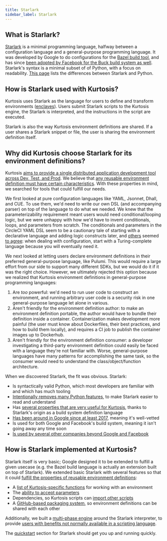 ```yaml
---
title: Starlark
sidebar_label: Starlark
---
```


What is Starlark?
-----------------
[Starlark](https://github.com/bazelbuild/starlark) is a minimal programming language, halfway between a configuration language and a general-purpose programming language. It was developed by Google to do configurations for the [Bazel build tool](https://bazel.build/rules/language), and has since [been adopted by Facebook for the Buck build system as well](https://github.com/facebookexperimental/starlark-rust). Starlark's syntax is a minimal subset of of Python, with a focus on readability. [This page][starlark-differences-with-python] lists the differences between Starlark and Python.

How is Starlark used with Kurtosis?
-----------------------------------
Kurtosis uses Starlark as the language for users to define and transform environments ([enclaves][enclaves]). Users submit Starlark scripts to the Kurtosis engine, the Starlark is interpreted, and the instructions in the script are executed.

Starlark is also the way Kurtosis environment definitions are shared. If a user shares a Starlark snippet or file, the user is sharing the environment definition itself.

Why did Kurtosis choose Starlark for its environment definitions?
-----------------------------------------------------------------
Kurtosis [aims to provide a single distributed application development tool across Dev, Test, and Prod][what-is-kurtosis]. We believe that [any reusable environment definition must have certain characteristics][reusable-environment-definitions]. With these properties in mind, we searched for tools that could fulfill our needs.

We first looked at pure configuration languages like YAML, Jsonnet, Dhall, and CUE. To use them, we'd need to write our own DSL (and accompanying parser) on top of the language to do what we needed. We knew that the parameterizability requirement meant users would need conditional/looping logic, but we were unhappy with how we'd have to invent conditionals, loops, and parameters from scratch. The conditionals and parameters in the CircleCI YAML DSL seem to be a cautionary tale of starting with a declarative language and adding logic constructs later, and [others](https://github.com/tektoncd/experimental/issues/185#issuecomment-535338943) seemed [to agree](https://solutionspace.blog/2021/12/04/every-simple-language-will-eventually-end-up-turing-complete/): when dealing with configuration, start with a Turing-complete language because you will eventually need it.

We next looked at letting users declare environment definitions in their preferred general-purpose language, like Pulumi. This would require a large effort from our side to support many different SDKs, but we would do it if it was the right choice. However, we ultimately rejected this option because we realized that Kurtosis environment definitions in general-purpose programming languages:

1. Are _too_ powerful: we'd need to run user code to construct an environment, and running arbitrary user code is a security risk in one general-purpose language let alone in various.
1. Aren't friendly for the environment definition author: to make an environment definition portable, the author would have to bundle their definition inside a container. Containerization makes development more painful (the user must know about Dockerfiles, their best practices, and how to build them locally), and requires a CI job to publish the container images up to Dockerhub.
1. Aren't friendly for the environment definition consumer: a developer investigating a third-party environment definition could easily be faced with a language they're not familiar with. Worse, general-purpose languages have many patterns for accomplishing the same task, so the consumer would need to understand the class/object/function architecture.

When we discovered Starlark, the fit was obvious. Starlark:

- Is syntactically valid Python, which most developers are familiar with and which has much tooling
- [Intentionally removes many Python features][starlark-differences-with-python], to make Starlark easier to read and understand
- Has [several properties that are very useful for Kurtosis](https://github.com/bazelbuild/starlark#design-principles), thanks to Starlark's origin as a build system definition language
- [Has been around in Google since at least 2017](https://blog.bazel.build/2017/03/21/design-of-skylark.html), meaning it's well-vetted
- Is used for both Google and Facebook's build system, meaning it isn't going away any time soon
- [Is used by several other companies beyond Google and Facebook](https://github.com/bazelbuild/starlark/blob/master/users.md#users)

How is Starlark implemented at Kurtosis?
----------------------------------------
Starlark itself is very basic; Google designed it to be extended to fulfill a given usecase (e.g. the Bazel build language is actually an extension built on top of Starlark). We extended basic Starlark with several features so that it could [fulfill the properties of reusable environment definitions][reusable-environment-definitions]:

- A [list of Kurtosis-specific functions][starlark-instructions-reference] for working with an environment
- The [ability to accept parameters][run-args-reference]
- Dependencies, so Kurtosis scripts can [import other scripts][locators-reference]
- A [GitHub-based packaging system][packages-reference], so environment definitions can be shared with each other

Additionally, we built a [multi-phase engine][multi-phase-runs-reference] around the Starlark interpreter, to provide [users with benefits not normally available in a scripting language][multi-phase-runs-explanation].

The [quickstart][quickstart] section for Starlark should get you up and running quickly.

<!--------------- ONLY LINKS BELOW HERE --------------------------->
[what-is-kurtosis]: ./what-is-kurtosis.md
[enclaves]: ./architecture.md#enclaves
[reusable-environment-definitions]: ./reusable-environment-definitions.md
[starlark-differences-with-python]: https://bazel.build/rules/language#differences_with_python

[locators-reference]: ../reference/locators.md
[packages-reference]: ../reference/packages.md
[run-args-reference]: ../reference/packages.md#arguments
[starlark-instructions-reference]: ../reference/starlark-instructions.md
[multi-phase-runs-reference]: ../reference/multi-phase-runs.md
[multi-phase-runs-explanation]: ../explanations/why-multi-phase-runs.md
[plan-reference]: ../reference/plan.md
[quickstart]: ../quickstart.md#write-a-simple-starlark-script